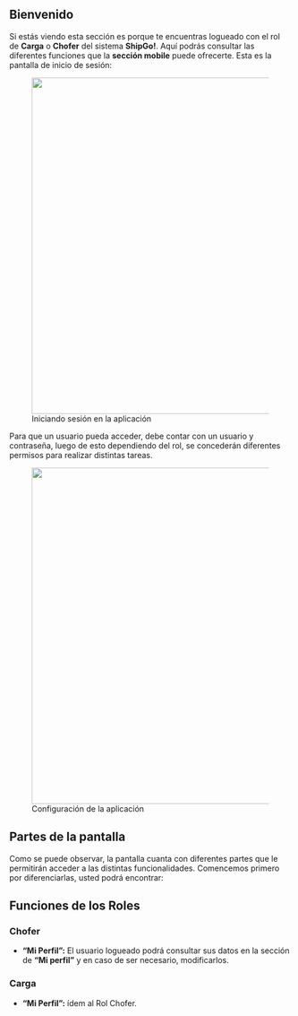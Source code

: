 ## Bienvenido

Si estás viendo esta sección es porque te encuentras logueado con el rol de **Carga** o **Chofer** del sistema **ShipGo!**. Aquí podrás consultar las diferentes funciones que la **sección mobile** puede ofrecerte. Esta es la pantalla de inicio de sesión:

<figure>
    <a href="https://i.imgur.com/Pm99sOC.png" target="_blank">
        <img src="https://i.imgur.com/lKvLAmM.png" height="600"/>
    </a>
    <figcaption>Iniciando sesión en la aplicación</figcaption>
</figure>

Para que un usuario pueda acceder, debe contar con un usuario y contraseña, luego de esto dependiendo del rol, se concederán diferentes permisos para realizar distintas tareas. 

<figure>
    <a href="https://i.imgur.com/vJyTqq7.png" target="_blank">
        <img src="https://i.imgur.com/hxPv2rC.png" height="600"/>
    </a>
    <figcaption>Configuración de la aplicación</figcaption>
</figure>

## Partes de la pantalla

Como se puede observar, la pantalla cuanta con diferentes partes que le permitirán acceder a las distintas funcionalidades. Comencemos primero por diferenciarlas, usted podrá encontrar:

## Funciones de los Roles

### Chofer

- **“Mi Perfil”:** El usuario logueado podrá consultar sus datos en la sección de **“Mi perfil”** y en caso de ser necesario, modificarlos.

### Carga

- **“Mi Perfil”:** ídem al Rol Chofer.